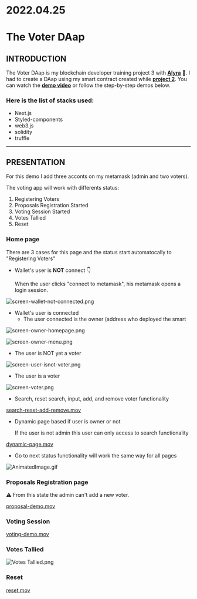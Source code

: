 # 2022.04.25

# The Voter DAap

## INTRODUCTION

The Voter DAap is my blockchain developer training project 3 with [**Alyra**](https://alyra.fr/) **🚀**. I had to create a DAap using my smart contract created while [**project 2**](https://github.com/doums85/alyra-project-2). You can watch the [**demo video**](https://www.loom.com/share/5da67a19f94c467cb78f36824c2ceb50) or follow the step-by-step demos below.

### Here is the list of stacks used:

- Next.js
- Styled-components
- web3.js
- solidity
- truffle

---

## PRESENTATION

For this demo I add three acconts on my metamask (admin and two voters).

The voting app will work with differents status:

1. Registering Voters
2. Proposals Registration Started
3. Voting Session Started
4. Votes Tallied
5. Reset

### Home  page

There are 3 cases for this page and the status start automatocally to "Registering Voters"

+ Wallet's user is **NOT** connect 👇

   When the user clicks "connect to metamask", his metamask opens a login session.

![screen-wallet-not-connected.png](https://res.craft.do/user/full/998e64c6-91b7-ad00-93f1-6e9f160c5db1/doc/80501499-F4C2-4178-B1BC-F1D42D446A6B/B077CE31-C043-46BF-8A17-0FD5B2674894_2/9hJqGGPD0dRusSpL9HWQWs0ap5Qfro62ZEDLe6sCZm4z/screen-wallet-not-connected.png)

+ Wallet's user is connected
   + The user connected is the owner (address who deployed the smart

![screen-owner-homepage.png](https://res.craft.do/user/full/998e64c6-91b7-ad00-93f1-6e9f160c5db1/doc/80501499-F4C2-4178-B1BC-F1D42D446A6B/B8005410-5485-4AF6-AC0C-ED8DFE5F1DCA_2/VGjMwYml0vTTKNxmEXBbPzV1PrYfi5H76Ji5ivLTzncz/screen-owner-homepage.png)

![screen-owner-menu.png](https://res.craft.do/user/full/998e64c6-91b7-ad00-93f1-6e9f160c5db1/doc/80501499-F4C2-4178-B1BC-F1D42D446A6B/8E741402-ADD1-45DF-9E6E-2BB48DDE1FA3_2/V2sxypDRZL0RfrR0tILLeiacWiXmyhF6Ofqv2eCpBiUz/screen-owner-menu.png)

   + The user is NOT yet a voter

![screen-user-isnot-voter.png](https://res.craft.do/user/full/998e64c6-91b7-ad00-93f1-6e9f160c5db1/doc/80501499-F4C2-4178-B1BC-F1D42D446A6B/A44ACB7B-FA6C-4E1D-B7FE-444577978F3A_2/yJnc7A11cJENENZj3EtfSd4MfiYotpJySgAu4vNZELIz/screen-user-isnot-voter.png)

   + The user is a voter

![screen-voter.png](https://res.craft.do/user/full/998e64c6-91b7-ad00-93f1-6e9f160c5db1/doc/80501499-F4C2-4178-B1BC-F1D42D446A6B/81800D23-B8C7-48B8-A3B5-F959FF2E752C_2/Eio7K1MGZtnNEScQlyCbCTaWoygGX0ZUlbZ0I89ENrMz/screen-voter.png)

+ Search, reset search, input, add, and remove voter functionality

[search-reset-add-remove.mov](https://res.craft.do/user/full/998e64c6-91b7-ad00-93f1-6e9f160c5db1/doc/80501499-F4C2-4178-B1BC-F1D42D446A6B/DE5E7FF5-E1F0-4154-B23C-ACC6D3AD173F_2/LHFYCWnxs4TmHykAHqNb8NDjHfCnY71OehxQysFRaQQz/search-reset-add-remove.mov)

+ Dynamic page based if user is owner or not

   If the user is not admin this user can only access to search functionality

[dynamic-page.mov](https://res.craft.do/user/full/998e64c6-91b7-ad00-93f1-6e9f160c5db1/doc/80501499-F4C2-4178-B1BC-F1D42D446A6B/90F85874-1E01-408D-BB75-E8F99C45CC9F_2/Wn7CgajNIHb7Ke9yycjILxoiH3QvD6Hur6rQSnSYxNAz/dynamic-page.mov)

+ Go to next status functionality will work the same way for all pages

![AnimatedImage.gif](https://res.craft.do/user/full/998e64c6-91b7-ad00-93f1-6e9f160c5db1/doc/80501499-F4C2-4178-B1BC-F1D42D446A6B/A1498344-2131-48D5-B762-63DDA877B155_2/zIduCciyuEKxITurSQxfW1PtcMQWBoyXH3y7zVgyTw0z/AnimatedImage.gif)

### Proposals Registration page

⚠️ From this state the admin can't add a new voter.

[proposal-demo.mov](https://res.craft.do/user/full/998e64c6-91b7-ad00-93f1-6e9f160c5db1/doc/80501499-F4C2-4178-B1BC-F1D42D446A6B/42382810-F45F-4563-8657-0B7821AA3CB0_2/cnazjj3Lyh5jsS8Pqgng9GDgfysvpJyPAayLRcyMXyoz/proposal-demo.mov)

### Voting Session

[voting-demo.mov](https://res.craft.do/user/full/998e64c6-91b7-ad00-93f1-6e9f160c5db1/doc/80501499-F4C2-4178-B1BC-F1D42D446A6B/E6C8C370-9816-4467-A435-99A46CE2E079_2/IJkYDkVEtehqn5CmKWqZYbSgG8cx4vNc20bMEPi1UAwz/voting-demo.mov)

### Votes Tallied

![Votes Tallied.png](https://res.craft.do/user/full/998e64c6-91b7-ad00-93f1-6e9f160c5db1/doc/80501499-F4C2-4178-B1BC-F1D42D446A6B/913328E9-E970-46B7-9D2A-7EFEB79A1843_2/jQQxzqB9gc2673KLDcAGjmmmWHcmSd0VjU3dcIN0VBEz/Votes%20Tallied.png)

### Reset

[reset.mov](https://res.craft.do/user/full/998e64c6-91b7-ad00-93f1-6e9f160c5db1/doc/80501499-F4C2-4178-B1BC-F1D42D446A6B/02485501-162D-4801-A713-70936A7D7FC5_2/w0yGy8K7xh4vQjVkb3DHdJ0TKJhrsHaym3ZkHDummpYz/reset.mov)

